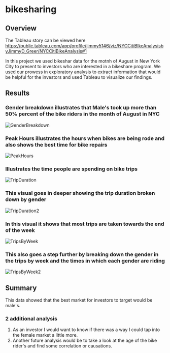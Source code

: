 # bikesharing

## Overview
The Tableau story can be viewed here https://public.tableau.com/app/profile/jimmy5146/viz/NYCCitiBIkeAnalysisbyJimmyD_Greer/NYCCitiBikeAnalysis#1

In this project we used bikeshar data for the motnh of August in New York City to present to investors who are interested in a bikeshare program. We used our prowess in exploratory analysis to extract information that would be helpful for the investors and used Tableau to visualize our findings.

## Results

### Gender breakdown illustrates that Male's took up more than 50% percent of the bike riders in the month of August in NYC
![GenderBreakdown](https://user-images.githubusercontent.com/83085800/146488379-af69e0fd-fe09-4c64-8abf-ed14d24d7a05.png)
 
 ### Peak Hours illustrates the hours when bikes are being rode and also shows the best time for bike repairs
![PeakHours](https://user-images.githubusercontent.com/83085800/146488610-29f09557-1d39-4ab8-950b-16f38ab0c603.png)

### Illustrates the time people are spending on bike trips
![TripDuration](https://user-images.githubusercontent.com/83085800/146488674-4038ea93-65c9-4a60-9cbe-c8eb2b4dbd19.png)

### This visual goes in deeper showing the trip duration broken down by gender
![TripDuration2](https://user-images.githubusercontent.com/83085800/146488779-d426314f-1e71-4cf0-bc7f-071462405f6a.png)

### In this visual it shows that most trips are taken towards the end of the week 
![TripsByWeek](https://user-images.githubusercontent.com/83085800/146488815-4c76311a-54b2-47cf-8b48-5a799ec549fb.png)

### This also goes a step further by breaking down the gender in the trips by week and the times in which each gender are riding
![TripsByWeek2](https://user-images.githubusercontent.com/83085800/146488882-056eb665-6f8f-490b-993d-a603f20dc59a.png)

## Summary

This data showed that the best market for investors to target would be male's.

### 2 additional analysis
1. As an investor I would want to know if there was a way I could tap into the female market a little more.
2. Another future analysis would be to take a look at the age of the bike rider's and find some correlation or causations.



